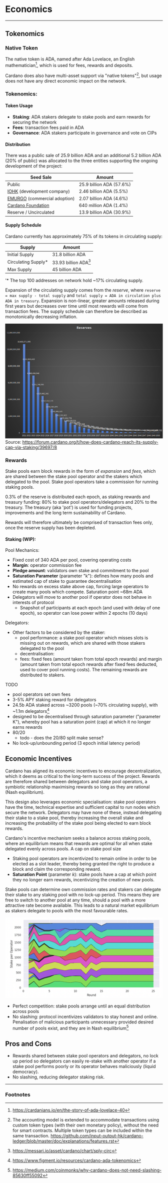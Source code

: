 # Economics

---

## Tokenomics

### Native Token
The native token is ADA, named after Ada Lovelace, an English mathematician[^1], which is used for fees, rewards
and deposits.

Cardano does also have multi-asset support via "native tokens"[^2], but usage does not have any direct economic impact on
the network.

### Tokenomics:

#### Token Usage

* **Staking**: ADA stakers delegate to stake pools and earn rewards for securing the network
* **Fees**: transaction fees paid in ADA
* **Governance**: ADA stakers participate in governance and vote on CIPs

#### Distribution
There was a public sale of 25.9 billion ADA and an additional 5.2 billion ADA (20% of public) was allocated to the
three entities supporting the ongoing development of the project:

| Seed Sale                                           | Amount                   |
|-----------------------------------------------------|--------------------------|
| Public                                              | 25.9 billion ADA (57.6%) |
| [IOHK](https://iohk.io) (development company)       | 2.46 billion ADA (5.5%)  |
| [EMURGO](https://emurgo.io) (commercial adoption)   | 2.07 billion ADA (4.6%)  |
| [Cardano Foundation](https://cardanofoundation.org) | 640 million ADA (1.4%)   |
| Reserve / Uncirculated                              | 13.9 billion ADA (30.9%) |

#### Supply Schedule
Cardano currently has approximately 75% of its tokens in circulating supply:

| Supply              | Amount                |
|---------------------|-----------------------|
| Initial Supply      | 31.8 billion ADA      |
| Circulating Supply* | 33.93 billion ADA[^5] |
| Max Supply          | 45 billion ADA        |

'* The top 100 addresses on network hold ~17% circulating supply.

Expansion of the circulating supply comes from the *reserve*, where `reserve = max supply - total supply` and
`total supply = ADA in circulation plus ADA in treasury`. Expansion is non-linear, greater amounts released during
first years but decreases over time until most rewards will come from transaction fees. The supply schedule can 
therefore be described as monotonically decreasing inflation.

![img_2.png](img_2.png)
Source: https://forum.cardano.org/t/how-does-cardano-reach-its-supply-cap-via-staking/39697/8

### Rewards
Stake pools earn block rewards in the form of *expansion* and *fees*, which are shared between the stake pool operator
and the stakers which delegated to the pool. Stake pool operators take a commission for running staking pools.

0.3% of the reserve is distributed each epoch, as staking rewards and treasury funding: 80% to stake pool 
operators/delegators and 20% to the treasury. The treasury (aka 'pot') is used for funding projects, improvements 
and the long term sustainability of Cardano.

Rewards will therefore ultimately be comprised of transaction fees only, once the reserve supply has been depleted.

#### Staking (WIP):

Pool Mechanics:
* Fixed cost of 340 ADA per pool, covering operating costs
* **Margin**: operator commission fee
* **Pledge amount**: validators own stake and commitment to the pool
* **Saturation Parameter** (parameter "k"): defines how many pools and estimated cap of stake to guarantee
  decentralisation
* No rewards on excess stake above cap, forcing large operators to create many pools which compete. Saturation point ~68m ADA
* Delegators will move to another pool if operator does not behave in interests of protocol
  * Snapshot of participants at each epoch (and used with delay of one epoch), so operator can lose power within 2
    epochs (10 days)

Delegators:
* Other factors to be considered by the staker:
  * pool performance: a stake pool operator which misses slots is missing out on rewards, which are shared with
    those stakers delegated to the pool
  * decentralisation:
  * fees: fixed fees (amount taken from total epoch rewards) and margin (amount taken from total epoch rewards after
    fixed fees deducted, used to cover pool running costs). The remaining rewards are distributed to stakers.

TODO
- pool operators set own fees
- 3-5% APY staking reward for delegators
- 24.5b ADA staked across ~3200 pools (~70% circulating supply), with ~1.1m delegators[^3]
- designed to be decentralised through saturation parameter ("parameter K"), whereby pool has a saturation point
  (cap) at which it no longer earns rewards
- 80/20
  - todo - does the 20/80 split make sense?
- No lock-up/unbounding period (3 epoch initial latency period)

## Economic Incentives
Cardano has aligned its economic incentives to encourage decentralization, which it deems as critical to the long-term
success of the project. Rewards are therefore shared between delegators and stake pool operators, a symbiotic
relationship maximising rewards so long as they are rational (Nash equilibrium).

This design also leverages economic specialisation: stake pool operators have the time, technical expertise and 
sufficient capital to run nodes which secure the network. Delegators may have none of these, instead delegating 
their stake to a stake pool, thereby increasing the overall stake and increasing the probability of the stake pool 
being elected to earn block rewards.

Cardano's incentive mechanism seeks a balance across staking pools, where an equilibrium means that rewards are 
optimal for all when stake delegated evenly across pools. A cap on stake pool size 

* Staking pool operators are incentivized to remain online in order to be elected as a slot leader, thereby being
  granted the right to produce a block and claim the corresponding reward.
* **Saturation Point** (parameter *k*): stake pools have a cap at which point they no longer earn rewards, incentivizing
  the creation of new pools.

Stake pools can determine own commission rates and stakers can delegate their stake to any staking pool with no
  lock-up period. This means they are free to switch to another pool at any time, should a pool with a more
  attractive rate become available. This leads to a natural market equilibrium as stakers delegate to pools with the
  most favourable rates.

![img_3.png](img_3.png)

* Perfect competition: stake pools arrange until an equal distribution across pools
* No slashing: protocol incentivizes validators to stay honest and online. Penalisation of malicious participants
  unnecessary provided desired number of pools exist, and they are in Nash equilibrium[^6]

## Pros and Cons

* Rewards shared between stake pool operators and delegators, no lock up period so delegators can easily re-stake with
  another operator if a stake pool performs poorly or its operator behaves maliciously (liquid democracy).
* No slashing, reducing delegator staking risk.

---
### Footnotes
[^1]: https://cardanians.io/en/the-story-of-ada-lovelace-40
[^2]: The accounting model is extended to accommodate transactions using custom token types (with their own monetary
policy), without the need for smart contracts. Multiple token types can be included within the same transaction. https://github.com/input-output-hk/cardano-ledger/blob/master/doc/explanations/features.rst
[^3]: https://www.figment.io/resources/cardano-ada-tokenomics
[^4]: https://www.cryptoeq.io/corereports/cardano-abridged
[^5]: https://messari.io/asset/cardano/chart/sply-circ
[^6]: https://medium.com/coinmonks/why-cardano-does-not-need-slashing-85630ff55092